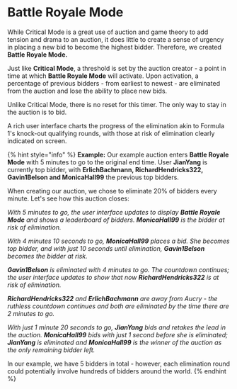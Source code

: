 # Battle Royale Mode

While Critical Mode is a great use of auction and game theory to add tension and drama to an auction, it does little to create a sense of urgency in placing a new bid to become the highest bidder. Therefore, we created **Battle Royale Mode.**

Just like **Critical Mode**, a threshold is set by the auction creator - a point in time at which **Battle Royale Mode** will activate. Upon activation, a percentage of previous bidders - from earliest to newest - are eliminated from the auction and lose the ability to place new bids.

Unlike Critical Mode, there is no reset for this timer. The only way to stay in the auction is to bid.

A rich user interface charts the progress of the elimination akin to Formula 1's knock-out qualifying rounds, with those at risk of elimination clearly indicated on screen.

{% hint style="info" %}
**Example:** Our example auction enters **Battle Royale Mode** with 5 minutes to go to the original end time. User **JianYang** is currently top bidder, with **ErlichBachmann, RichardHendricks322,  Gavin1Belson and MonicaHall99** the previous top bidders.

When creating our auction, we chose to eliminate 20% of bidders every minute. Let's see how this auction closes:

_With 5 minutes to go, the user interface updates to display **Battle Royale Mode** and shows a leaderboard of bidders. **MonicaHall99** is the bidder at risk of elimination._

_With 4 minutes 10 seconds to go, **MonicaHall99** places a bid. She becomes top bidder, and with just 10 seconds until elimination, **Gavin1Belson** becomes the bidder at risk._&#x20;

_**Gavin1Belson** is eliminated with 4 minutes to go. The countdown continues; the user interface updates to show that now **RichardHendricks322** is at risk of elimination._

_**RichardHendricks322** and **ErlichBachmann** are away from Aucry - the ruthless countdown continues and both are eliminated by the time there are 2 minutes to go._

_With just 1 minute 20 seconds to go, **JianYang** bids and retakes the lead in the auction. **MonicaHall99** bids with just 1 second before she is eliminated; **JianYang** is eliminated and **MonicaHall99** is the winner of the auction as the only remaining bidder left._

In our example, we have 5 bidders in total - however, each elimination round could potentially involve hundreds of bidders around the world.
{% endhint %}

